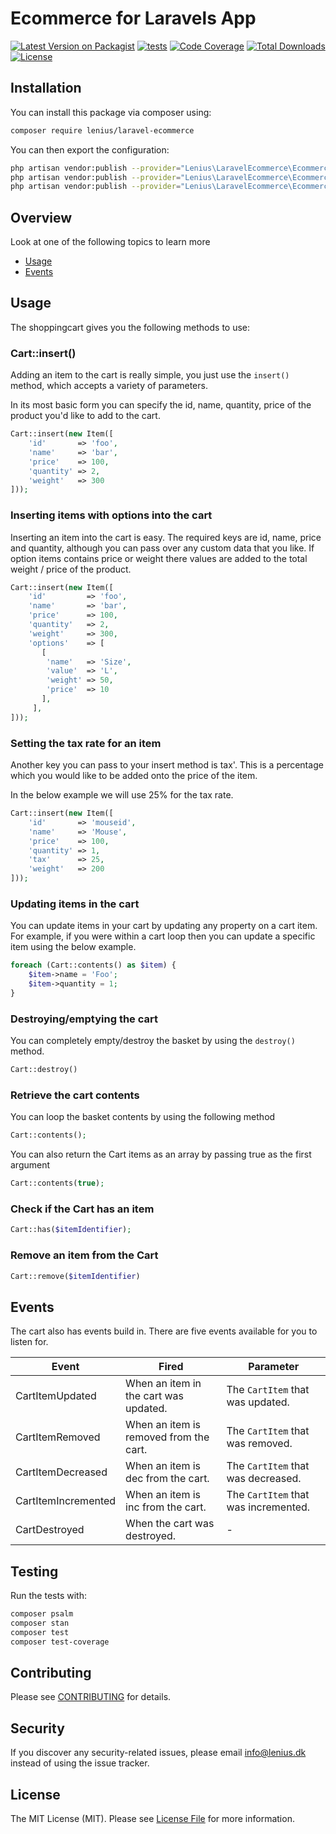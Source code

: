 
# Ecommerce for Laravels App

[![Latest Version on Packagist](https://img.shields.io/packagist/v/lenius/laravel-ecommerce.svg?style=flat-square)](https://packagist.org/packages/lenius/laravel-ecommerce)
[![tests](https://github.com/Lenius/laravel-ecommerce/actions/workflows/tests.yml/badge.svg?branch=main)](https://github.com/Lenius/laravel-ecommerce/actions/workflows/tests.yml)
[![Code Coverage](https://scrutinizer-ci.com/g/Lenius/laravel-ecommerce/badges/coverage.png?b=main)](https://scrutinizer-ci.com/g/Lenius/laravel-ecommerce/?branch=main)
[![Total Downloads](https://poser.pugx.org/lenius/laravel-ecommerce/downloads.svg)](https://packagist.org/packages/laravel-ecommerce)
[![License](https://poser.pugx.org/lenius/laravel-ecommerce/license.svg)](https://packagist.org/packages/Lenius/laravel-ecommerce)

## Installation

You can install this package via composer using:

```bash
composer require lenius/laravel-ecommerce
```

You can then export the configuration:

```bash
php artisan vendor:publish --provider="Lenius\LaravelEcommerce\EcommerceServiceProvider" --tag="config"
php artisan vendor:publish --provider="Lenius\LaravelEcommerce\EcommerceServiceProvider" --tag="lang"
php artisan vendor:publish --provider="Lenius\LaravelEcommerce\EcommerceServiceProvider" --tag="views"
```

## Overview
Look at one of the following topics to learn more

* [Usage](#usage)
* [Events](#events)

## Usage

The shoppingcart gives you the following methods to use:

### Cart::insert()

Adding an item to the cart is really simple, you just use the `insert()` method, which accepts a variety of parameters.

In its most basic form you can specify the id, name, quantity, price of the product you'd like to add to the cart.

```php
Cart::insert(new Item([
    'id'       => 'foo',
    'name'     => 'bar',
    'price'    => 100,
    'quantity' => 2,
    'weight'   => 300
]));
```

### Inserting items with options into the cart
Inserting an item into the cart is easy. The required keys are id, name, price and quantity, although you can pass
over any custom data that you like. If option items contains price or weight there values are added to the total weight / price of the product.

```php
Cart::insert(new Item([
    'id'         => 'foo',
    'name'       => 'bar',
    'price'      => 100,
    'quantity'   => 2,
    'weight'     => 300,
    'options'    => [
       [
        'name'   => 'Size',
        'value'  => 'L',
        'weight' => 50,
        'price'  => 10
       ],
     ],
]));
```

### Setting the tax rate for an item
Another key you can pass to your insert method is tax'. This is a percentage which you would like to be added onto
the price of the item.

In the below example we will use 25% for the tax rate.

```php
Cart::insert(new Item([
    'id'       => 'mouseid',
    'name'     => 'Mouse',
    'price'    => 100,
    'quantity' => 1,
    'tax'      => 25,
    'weight'   => 200
]));
```

### Updating items in the cart
You can update items in your cart by updating any property on a cart item. For example, if you were within a
cart loop then you can update a specific item using the below example.
```php
foreach (Cart::contents() as $item) {
    $item->name = 'Foo';
    $item->quantity = 1;
}
```

### Destroying/emptying the cart
You can completely empty/destroy the basket by using the ```destroy()``` method.
```php
Cart::destroy()
```

### Retrieve the cart contents
You can loop the basket contents by using the following method
```php
Cart::contents();
```

You can also return the Cart items as an array by passing true as the first argument
```php
Cart::contents(true);
```

### Check if the Cart has an item
```php
Cart::has($itemIdentifier);
```

### Remove an item from the Cart
```php
Cart::remove($itemIdentifier)
```

## Events

The cart also has events build in. There are five events available for you to listen for.

| Event               | Fired                                  | Parameter                            |
|---------------------|----------------------------------------|--------------------------------------|
| CartItemUpdated     | When an item in the cart was updated.  | The `CartItem` that was updated.     |
| CartItemRemoved     | When an item is removed from the cart. | The `CartItem` that was removed.     |
| CartItemDecreased   | When an item is dec from the cart.     | The `CartItem` that was decreased.   |
| CartItemIncremented | When an item is inc from the cart.     | The `CartItem` that was incremented. |
| CartDestroyed       | When the cart was destroyed.           | -                                    |

## Testing

Run the tests with:

``` bash
composer psalm
composer stan
composer test
composer test-coverage
```

## Contributing

Please see [CONTRIBUTING](CONTRIBUTING.md) for details.

## Security

If you discover any security-related issues, please email info@lenius.dk
instead of using the issue tracker.

## License

The MIT License (MIT). Please see [License File](LICENSE.md) for more information.
